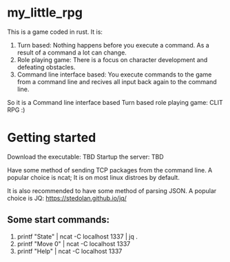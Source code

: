 # my_little_rpg

This is a game coded in rust. It is: 
1. Turn based: Nothing happens before you execute a command. As a result of a command a lot can change. 
2. Role playing game: There is a focus on character development and defeating obstacles. 
3. Command line interface based: You execute commands to the game from a command line and recives all input back again to the command line. 

So it is a Command line interface based Turn based role playing game: CLIT RPG :) 

# Getting started 

Download the executable: TBD
Startup the server: TBD

Have some method of sending TCP packages from the command line. A popular choice is ncat; It is on most linux distroes by default. 

It is also recommended to have some method of parsing JSON. A popular choice is JQ: https://stedolan.github.io/jq/ 

## Some start commands: 

1. printf "State" | ncat -C localhost 1337 | jq .
2. printf "Move 0" | ncat -C localhost 1337
3. printf "Help" | ncat -C localhost 1337
